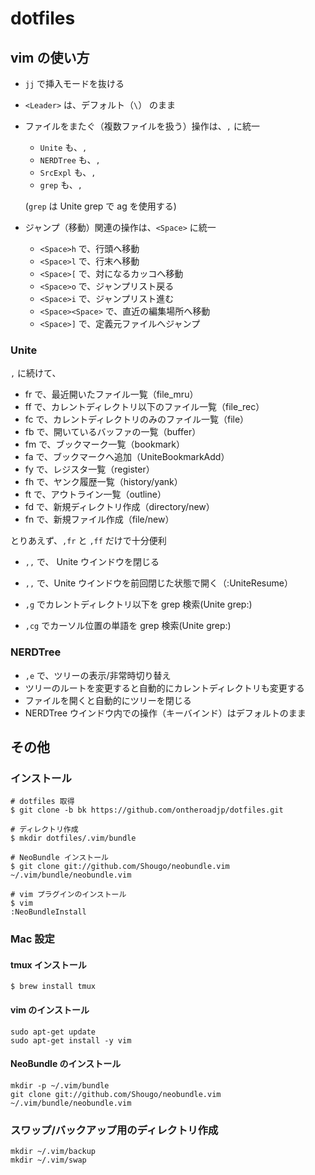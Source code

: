 # dotfiles

## vim の使い方

* ``jj`` で挿入モードを抜ける
* ``<Leader>`` は、デフォルト（``\``） のまま
* ファイルをまたぐ（複数ファイルを扱う）操作は、``,`` に統一
	* ``Unite`` も、``,``
	* ``NERDTree`` も、``,``
	* ``SrcExpl`` も、``,``
	* ``grep`` も、``,``
	
	(``grep`` は Unite grep で ag を使用する)

* ジャンプ（移動）関連の操作は、``<Space>`` に統一
	* ``<Space>h`` で、行頭へ移動
	* ``<Space>l`` で、行末へ移動
	* ``<Space>[`` で、対になるカッコへ移動
	* ``<Space>o`` で、ジャンプリスト戻る
	* ``<Space>i`` で、ジャンプリスト進む
	* ``<Space><Space>`` で、直近の編集場所へ移動
	* ``<Space>]`` で、定義元ファイルへジャンプ

### Unite

``,`` に続けて、

* fr で、最近開いたファイル一覧（file_mru）
* ff で、カレントディレクトリ以下のファイル一覧（file_rec）
* fc で、カレントディレクトリのみのファイル一覧（file）
* fb で、開いているバッファの一覧（buffer）
* fm で、ブックマーク一覧（bookmark）
* fa で、ブックマークへ追加（UniteBookmarkAdd）
* fy で、レジスタ一覧（register）
* fh で、ヤンク履歴一覧（history/yank）
* ft で、アウトライン一覧（outline）
* fd で、新規ディレクトリ作成（directory/new）
* fn で、新規ファイル作成（file/new）

とりあえず、``,fr`` と ``,ff`` だけで十分便利

* ``,,`` で、 Unite ウインドウを閉じる
* ``,,`` で、Unite ウインドウを前回閉じた状態で開く（:UniteResume）

* ``,g`` でカレントディレクトリ以下を grep 検索(Unite grep:)
* ``,cg`` でカーソル位置の単語を grep 検索(Unite grep:)

### NERDTree

* ``,e`` で、ツリーの表示/非常時切り替え
* ツリーのルートを変更すると自動的にカレントディレクトリも変更する
* ファイルを開くと自動的にツリーを閉じる
* NERDTree ウインドウ内での操作（キーバインド）はデフォルトのまま


## その他

### インストール

```
# dotfiles 取得
$ git clone -b bk https://github.com/ontheroadjp/dotfiles.git

# ディレクトリ作成
$ mkdir dotfiles/.vim/bundle

# NeoBundle インストール
$ git clone git://github.com/Shougo/neobundle.vim ~/.vim/bundle/neobundle.vim

# vim プラグインのインストール
$ vim
:NeoBundleInstall
```

### Mac 設定

#### tmux インストール

```
$ brew install tmux
```

#### vim のインストール

```
sudo apt-get update
sudo apt-get install -y vim
```

#### NeoBundle のインストール

```
mkdir -p ~/.vim/bundle
git clone git://github.com/Shougo/neobundle.vim ~/.vim/bundle/neobundle.vim
```

### スワップ/バックアップ用のディレクトリ作成

```
mkdir ~/.vim/backup
mkdir ~/.vim/swap
```